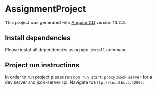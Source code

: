 # AssignmentProject

This project was generated with [Angular CLI](https://github.com/angular/angular-cli) version 13.2.3.

## Install dependencies

Please install all dependencies using `npm install` command.

## Project run instructions

In order to run project please run `npm run start:proxy:mock:server` for a dev server and json-server api. Navigate to `http://localhost:4200/`.
